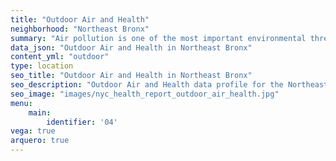 ```yaml
---
title: "Outdoor Air and Health"
neighborhood: "Northeast Bronx"
summary: "Air pollution is one of the most important environmental threats to urban populations and while all people are exposed, pollutant emissions, levels of exposure, and population vulnerability vary across neighborhoods. Exposures to common air pollutants have been linked to respiratory and cardiovascular diseases, cancers, and premature deaths."
data_json: "Outdoor Air and Health in Northeast Bronx"
content_yml: "outdoor"
type: location
seo_title: "Outdoor Air and Health in Northeast Bronx"
seo_description: "Outdoor Air and Health data profile for the Northeast Bronx neighborhood of NYC."
seo_image: "images/nyc_health_report_outdoor_air_health.jpg"
menu:
    main:
        identifier: '04'
vega: true
arquero: true
---
```

